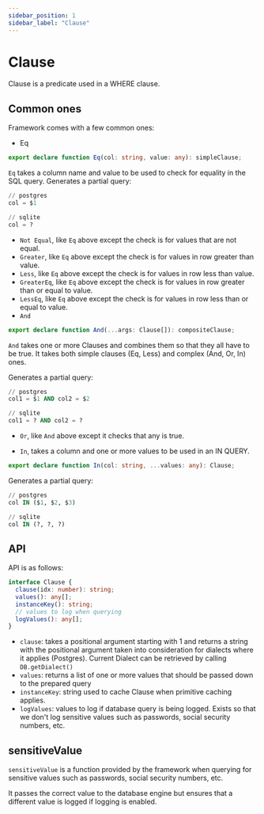 ```yaml
---
sidebar_position: 1
sidebar_label: "Clause"
---
```


# Clause

Clause is a predicate used in a WHERE clause.

## Common ones

Framework comes with a few common ones:

* Eq

```ts
export declare function Eq(col: string, value: any): simpleClause;
```

`Eq` takes a column name and value to be used to check for equality in the SQL query. Generates a partial query:

```sql
// postgres
col = $1

// sqlite
col = ?
```

* `Not Equal`, like `Eq` above except the check is for values that are not equal.
* `Greater`, like `Eq` above except the check is for values in row greater than value.
* `Less`, like `Eq` above except the check is for values in row less than value.
* `GreaterEq`, like `Eq` above except the check is for values in row greater than or equal to value.
* `LessEq`, like `Eq` above except the check is for values in row less than or equal to value.
* `And`

```ts
export declare function And(...args: Clause[]): compositeClause;
```

`And` takes one or more Clauses and combines them so that they all have to be true. It takes both simple clauses (Eq, Less) and complex (And, Or, In) ones.

Generates a partial query:

```sql
// postgres
col1 = $1 AND col2 = $2

// sqlite
col1 = ? AND col2 = ?
```

* `Or`, like `And` above except it checks that any is true.

* `In`, takes a column and one or more values to be used in an IN QUERY.

```ts
export declare function In(col: string, ...values: any): Clause;
```

Generates a partial query:

```sql
// postgres
col IN ($1, $2, $3)

// sqlite
col IN (?, ?, ?)
```

## API

API is as follows:

```ts
interface Clause {
  clause(idx: number): string;
  values(): any[];
  instanceKey(): string;
  // values to log when querying
  logValues(): any[];
}
```

* `clause`: takes a positional argument starting with 1 and returns a string with the positional argument taken into consideration for dialects where it applies (Postgres). Current Dialect can be retrieved by calling `DB.getDialect()`
* `values`: returns a list of one or more values that should be passed down to the prepared query
* `instanceKey`: string used to cache Clause when primitive caching applies.
* `logValues`: values to log if database query is being logged. Exists so that we don't log sensitive values such as passwords, social security numbers, etc.

## sensitiveValue

`sensitiveValue` is a function provided by the framework when querying for sensitive values such as passwords, social security numbers, etc.

It passes the correct value to the database engine but ensures that a different value is logged if logging is enabled.
